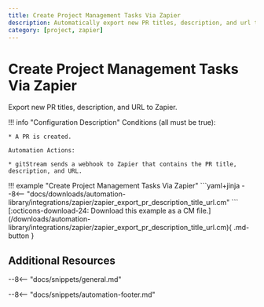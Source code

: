 ```yaml
---
title: Create Project Management Tasks Via Zapier
description: Automatically export new PR titles, description, and url to Zapier.
category: [project, zapier]
---
```

# Create Project Management Tasks Via Zapier

<!-- --8<-- [start:example]-->
Export new PR titles, description, and URL to Zapier.

!!! info "Configuration Description"
    Conditions (all must be true):

    * A PR is created.

    Automation Actions:

    * gitStream sends a webhook to Zapier that contains the PR title, description, and URL.

<div class="automationExample" markdown="1">
!!! example "Create Project Management Tasks Via Zapier"
    ```yaml+jinja
    --8<-- "docs/downloads/automation-library/integrations/zapier/zapier_export_pr_description_title_url.cm"
    ```
    <div class="result" markdown>
      <span>
      [:octicons-download-24: Download this example as a CM file.](/downloads/automation-library/integrations/zapier/zapier_export_pr_description_title_url.cm){ .md-button }
      </span>
    </div>
</div>
<!-- --8<-- [end:example]-->

## Additional Resources

--8<-- "docs/snippets/general.md"

--8<-- "docs/snippets/automation-footer.md"
